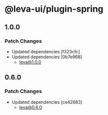 # @leva-ui/plugin-spring

## 1.0.0

### Patch Changes

- Updated dependencies [f323cfc]
- Updated dependencies [0b7e968]
  - leva@1.0.0

## 0.6.0

### Patch Changes

- Updated dependencies [ce42683]
  - leva@0.6.0
